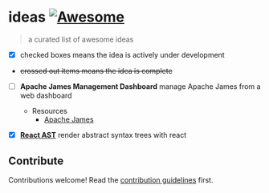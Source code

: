 # ideas [![Awesome](https://awesome.re/badge.svg)](https://awesome.re)

> a curated list of awesome ideas

- [x] checked boxes means the idea is actively under development
- ~~crossed out items means the idea is complete~~


- [ ] **Apache James Management Dashboard**
  manage Apache James from a web dashboard
  - Resources
    - [Apache James](https://james.apache.org)

- [x] **[React AST](https://github.com/codejamninja/react-ast)**
  render abstract syntax trees with react


## Contribute

Contributions welcome! Read the [contribution guidelines](CONTRIBUTING.md) first.
